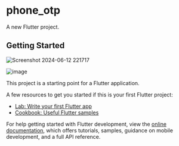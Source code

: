 # phone_otp

A new Flutter project.

## Getting Started
![Screenshot 2024-06-12 221717](https://github.com/gitsubash44/phone_otp/assets/110603740/f55ca4c2-243f-4bf3-9258-7a0d61d8b752)

![image](https://github.com/gitsubash44/phone_otp/assets/110603740/644c4012-8a5a-489a-97a8-6b689d6613d7)


This project is a starting point for a Flutter application.

A few resources to get you started if this is your first Flutter project:

- [Lab: Write your first Flutter app](https://docs.flutter.dev/get-started/codelab)
- [Cookbook: Useful Flutter samples](https://docs.flutter.dev/cookbook)

For help getting started with Flutter development, view the
[online documentation](https://docs.flutter.dev/), which offers tutorials,
samples, guidance on mobile development, and a full API reference.

